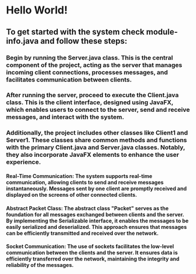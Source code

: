 # Hello World!
## To get started with the system check module-info.java and follow these steps:
### Begin by running the Server.java class. This is the central component of the project, acting as the server that manages incoming client connections, processes messages, and facilitates communication between clients.
### After running the server, proceed to execute the Client.java class. This is the client interface, designed using JavaFX, which enables users to connect to the server, send and receive messages, and interact with the system.
### Additionally, the project includes other classes like Client1 and Server1. These classes share common methods and functions with the primary Client.java and Server.java classes. Notably, they also incorporate JavaFX elements to enhance the user experience.

#### Real-Time Communication: The system supports real-time communication, allowing clients to send and receive messages instantaneously. Messages sent by one client are promptly received and displayed on the screens of other connected clients.
#### Abstract Packet Class: The abstract class "Packet" serves as the foundation for all messages exchanged between clients and the server. By implementing the Serializable interface, it enables the messages to be easily serialized and deserialized. This approach ensures that messages can be efficiently transmitted and received over the network.
#### Socket Communication: The use of sockets facilitates the low-level communication between the clients and the server. It ensures data is efficiently transferred over the network, maintaining the integrity and reliability of the messages.
